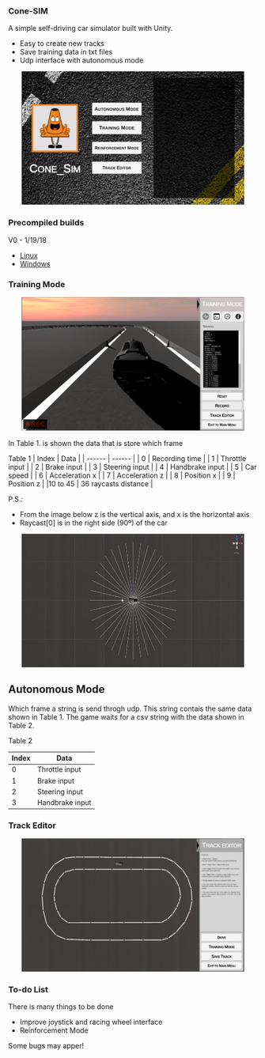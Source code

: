 ### Cone-SIM

A simple self-driving car simulator built with Unity.

  - Easy to create new tracks
  - Save training data in txt files
  - Udp interface with autonomous mode

<p align="center">
<img src="images/pic_5.PNG" width="450" height="270">
</p>

### Precompiled builds

V0 - 1/19/18
  - [Linux](https://drive.google.com/open?id=1H92uKw3k1OTCE58SPFoQ247ly4FyhGGC)
  - [Windows](https://drive.google.com/open?id=13OlOGZzfnkzZZPYdxJ5oKztiSti_O4Sq)

### Training Mode

<p align="center">
<img src="images/pic_2.PNG" width="450" height="270">
</p>

In Table 1. is shown the data that is store which frame

Table 1
| Index | Data |
| ------ | ------ |
| 0 | Recording time |
| 1 | Throttle input |
| 2 | Brake input |
| 3 | Steering input |
| 4 | Handbrake input |
| 5 | Car speed |
| 6 | Acceleration x |
| 7 | Acceleration z |
| 8 | Position x |
| 9 | Position z |
|10 to 45 | 36 raycasts distance |

P.S.:
  - From the image below z is the vertical axis, and x is the horizontal axis
  - Raycast[0] is in the right side (90º) of the car

<p align="center">
<img src="images/pic_4.PNG" width="450" height="270">
</p>

## Autonomous Mode

Which frame a string is send throgh udp. This string contais the same data shown in Table 1.
The game waits for a csv string with the data shown in Table 2.

Table 2

| Index | Data |
| ------ | ------ |
| 0 | Throttle input |
| 1 | Brake input |
| 2 | Steering input |
| 3 | Handbrake input |

### Track Editor

<p align="center">
<img src="images/pic_3.PNG" width="450" height="270">
</p>

### To-do List
There is many things to be done
  - Improve joystick and racing wheel interface
  - Reinforcement Mode


Some bugs may apper!

